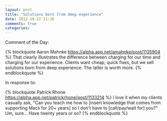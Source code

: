 ```yaml
---
layout: post
title: "Solutions born from deep experience"
date: 2012-10-22 11:36
comments: true
categories: 
---
```


Comment of the Day:

{% blockquote Aaron Mahnke https://alpha.app.net/amahnke/post/1135904 %}
That clearly illustrates the difference between charging for our time and charging for our experience. Clients want cheap, quick fixes, but we sell solutions born from deep experience. The latter is worth more.
{% endblockquote %}

In response to:

{% blockquote Patrick Rhone https://alpha.app.net/patrickrhone/post/1133214 %}
I love it when my clients casually ask, "Can you teach me how to [insert knowledge that comes from supporting Macs for 20+ years] so I don't have to [call/pay/wait for] you?" Um, sure... Have twenty years or so?
{% endblockquote %}